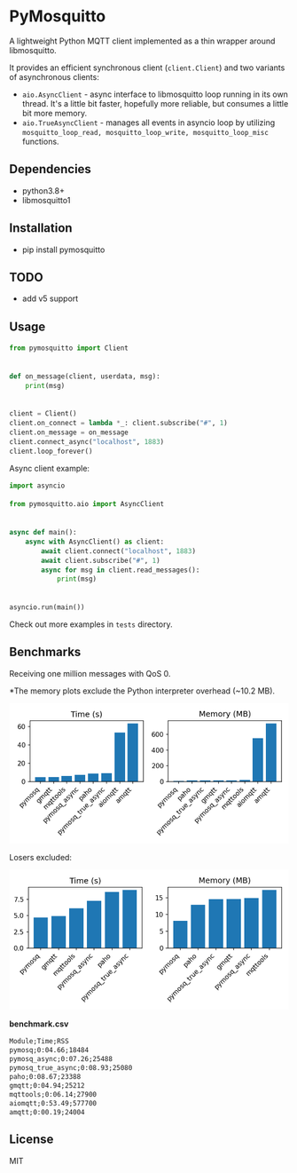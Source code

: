 # PyMosquitto

A lightweight Python MQTT client implemented as a thin wrapper around libmosquitto.

It provides an efficient synchronous client (`client.Client`) and two variants of asynchronous clients:

- `aio.AsyncClient` - async interface to libmosquitto loop running in its own thread.
It's a little bit faster, hopefully more reliable, but consumes a little bit more memory.
- `aio.TrueAsyncClient` - manages all events in asyncio loop by utilizing `mosquitto_loop_read, mosquitto_loop_write, mosquitto_loop_misc` functions.


## Dependencies

- python3.8+
- libmosquitto1


## Installation

- pip install pymosquitto


## TODO

- add v5 support


## Usage

```python
from pymosquitto import Client


def on_message(client, userdata, msg):
    print(msg)


client = Client()
client.on_connect = lambda *_: client.subscribe("#", 1)
client.on_message = on_message
client.connect_async("localhost", 1883)
client.loop_forever()
```

Async client example:

```python
import asyncio

from pymosquitto.aio import AsyncClient


async def main():
    async with AsyncClient() as client:
        await client.connect("localhost", 1883)
        await client.subscribe("#", 1)
        async for msg in client.read_messages():
            print(msg)


asyncio.run(main())
```

Check out more examples in `tests` directory.


## Benchmarks

Receiving one million messages with QoS 0.

*The memory plots exclude the Python interpreter overhead (~10.2 MB).

![benchmark-results](./results.png)

Losers excluded:

![benchmark-results-fast](./results_fast.png)

**benchmark.csv**

```text
Module;Time;RSS
pymosq;0:04.66;18484
pymosq_async;0:07.26;25488
pymosq_true_async;0:08.93;25080
paho;0:08.67;23388
gmqtt;0:04.94;25212
mqttools;0:06.14;27900
aiomqtt;0:53.49;577700
amqtt;0:00.19;24004
```


## License

MIT
